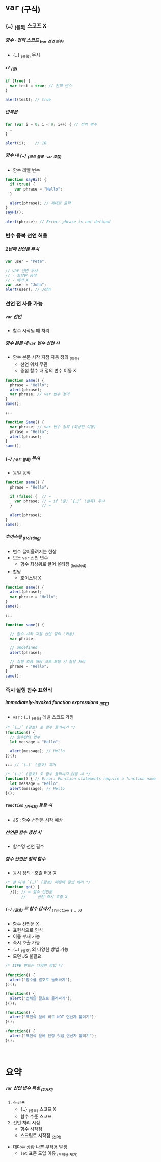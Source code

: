 `var` <sub>(구식)</sub>
====

### `{…}` <sub>(블록)</sub> 스코프 X

##### 함수 · 전역 스코프 <sub>(`var` 선언 변수)</sub>
- `{…}` <sub>(블록)</sub> 무시

##### `if` <sub>(문)</sub>
```javascript
if (true) {
  var test = true; // 전역 변수
}

alert(test); // true
```

##### 반복문
```javascript
for (var i = 0; i < 9; i++) { // 전역 변수
  …
}

alert(i);    // 10
```

##### 함수 내 `{…}` <sub>(코드 블록 · `var` 포함)</sub>
- 함수 레벨 변수
```javascript
function sayHi() {
  if (true) {
    var phrase = "Hello";
  }

  alert(phrase); // 제대로 출력
}
sayHi();

alert(phrase); // Error: phrase is not defined
```

### 변수 중복 선언 허용

##### 2번째 선언문 무시
```javascript
var user = "Pete";

// var 선언 무시
// - 할당만 동작
// - 에러 X
var user = "John";
alert(user); // John
```

### 선언 전 사용 가능

##### `var` 선언
- 함수 시작될 때 처리

##### 함수 본문 내 `var` 변수 선언 시
- 함수 본문 시작 지점 자동 정의 <sub>(이동)</sub>
  - 선언 위치 무관
  - 중첩 함수 내 정의 변수 이동 X
```javascript
function Same() {
  phrase = "Hello";
  alert(phrase);
  var phrase; // var 변수 정의
}
Same();

↓↓↓

function Same() {
  var phrase; // var 변수 정의 (최상단 이동)
  phrase = "Hello";
  alert(phrase);
}
same();
```

##### `{…}` <sub>(코드 블록)</sub> 무시
- 동일 동작
```javascript
function same() {
  phrase = "Hello";

  if (false) {  // ←
    var phrase; // ← if (문) `{…}` (블록) 무시
  }             // ←

  alert(phrase);
}
same();
```

##### 호이스팅 <sub>(Hoisting)</sub>
- 변수 끌어올려지는 현상
- 모든 `var` 선언 변수
  - 함수 최상위로 끌어 올려짐 <sub>(hoisted)</sub>
- 할당
  - 호이스팅 X
```javascript
function same() {
  alert(phrase);
  var phrase = "Hello";
}
same();

↓↓↓

function same() {

  // 함수 시작 지점 선언 정의 (이동)
  var phrase;

  // undefined
  alert(phrase);

  // 실행 흐름 해당 코드 도달 시 할당 처리
  phrase = "Hello";
}
same();
```

### 즉시 실행 함수 표현식

##### immediately-invoked function expressions <sub>(IIFE)</sub>
- `var` : `{…}` <sub>(블록)</sub> 레벨 스코프 가짐
```javascript
/* `(…)` (괄호) 로 함수 둘러싸기 */
(function() {
  // 함수만의 변수
  let message = "Hello";

  alert(message); // Hello
})();

↓↓↓ // `(…)` (괄호) 제거

/* `(…)` (괄호) 로 함수 둘러싸지 않을 시 */
function() { // Error: Function statements require a function name
  let message = "Hello";
  alert(message); // Hello
}();
```

##### `function` <sub>(키워드)</sub> 등장 시
- JS : 함수 선언문 시작 예상

##### 선언문 함수 생성 시
- 함수명 선언 필수

##### 함수 선언문 정의 함수
- 동시 정의 · 호출 허용 X
```javascript
/* 맨 아래 `(…)` (괄호) 때문에 문법 에러 */
function go() {
  }(); // ← 함수 선언문
       //   - 선언 즉시 호출 X
```

##### `(…)` <sub>(괄호)</sub> 로 함수 감싸기 <sub>`(function { … })`</sub>
- 함수 선언문 X
- 표현식으로 인식
- 이름 부재 가능
- 즉시 호출 가능
- `(…)` <sub>(괄호)</sub> 외 다양한 방법 가능
- 모던 JS 불필요
```javascript
/* IIFE 만드는 다양한 방법 */

(function() {
  alert("함수를 괄호로 둘러싸기");
})();

(function() {
  alert("전체를 괄호로 둘러싸기");
}());

!function() {
  alert("표현식 앞에 비트 NOT 연산자 붙이기");
}();

+function() {
  alert("표현식 앞에 단항 덧셈 연산자 붙이기");
}();
```

<br />

요약
====

##### `var` 선언 변수 특성 <sub>(2가지)</sub>
1. 스코프
    - `{…}` <sub>(블록)</sub> 스코프 X
    - 함수 수준 스코프
2. 선언 처리 시점
    - 함수 시작점
    - 스크립트 시작점 <sub>(전역)</sub>
- 대다수 상황 나쁜 부작용 발생
  - `let` 표준 도입 이유 <sub>(부작용 제거)</sub>

